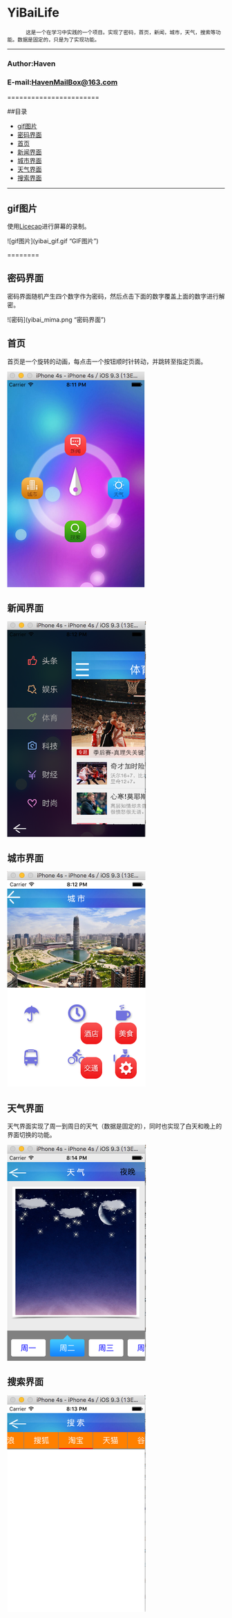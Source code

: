 YiBaiLife
=========
   
          这是一个在学习中实践的一个项目。实现了密码，首页，新闻，城市，天气，搜索等功能。数据是固定的，只是为了实现功能。

****
###                                          Author:Haven
###                                  E-mail:HavenMailBox@163.com

=======================


##目录  
* [gif图片](#gif图片)  
* [密码界面](#密码界面)  
* [首页](#首页)  
* [新闻界面](#新闻界面)  
* [城市界面](#城市界面)  
* [天气界面](#天气界面)  
* [搜索界面](#搜索界面)  

*********  

gif图片
--------
 
使用[Licecap](http://www.cockos.com/licecap/)进行屏幕的录制。

![gif图片](yibai_gif.gif “GIF图片”)

========

密码界面
--------

   密码界面随机产生四个数字作为密码，然后点击下面的数字覆盖上面的数字进行解密。

![密码](yibai_mima.png “密码界面”)

首页
--------
  
   首页是一个旋转的动画，每点击一个按钮顺时针转动，并跳转至指定页面。

![首页](yibai_souye.png)

新闻界面
--------

![新闻](yibai_xinwen.png)

城市界面
--------

![城市](yibai_chengshi.png)

天气界面
--------

   天气界面实现了周一到周日的天气（数据是固定的），同时也实现了白天和晚上的界面切换的功能。

![天气](yibai_tianqi.png)

搜索界面
--------

![搜索](yibai_sousuo.png)

